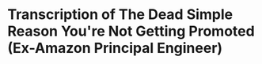 # Transcription of The Dead Simple Reason You're Not Getting Promoted (Ex-Amazon Principal Engineer)

```

```

